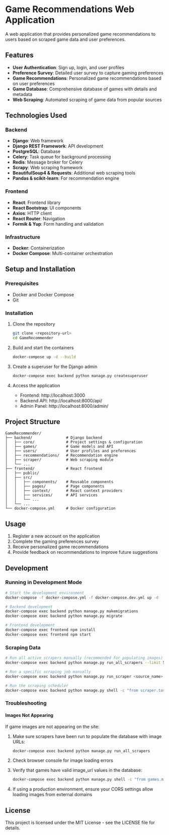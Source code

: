 # Game Recommendations Web Application

A web application that provides personalized game recommendations to users based on scraped game data and user preferences.

## Features

- **User Authentication**: Sign up, login, and user profiles
- **Preference Survey**: Detailed user survey to capture gaming preferences
- **Game Recommendations**: Personalized game recommendations based on user preferences
- **Game Database**: Comprehensive database of games with details and metadata
- **Web Scraping**: Automated scraping of game data from popular sources

## Technologies Used

### Backend
- **Django**: Web framework
- **Django REST Framework**: API development
- **PostgreSQL**: Database
- **Celery**: Task queue for background processing
- **Redis**: Message broker for Celery
- **Scrapy**: Web scraping framework
- **BeautifulSoup4 & Requests**: Additional web scraping tools
- **Pandas & scikit-learn**: For recommendation engine

### Frontend
- **React**: Frontend library
- **React Bootstrap**: UI components
- **Axios**: HTTP client
- **React Router**: Navigation
- **Formik & Yup**: Form handling and validation

### Infrastructure
- **Docker**: Containerization
- **Docker Compose**: Multi-container orchestration

## Setup and Installation

### Prerequisites
- Docker and Docker Compose
- Git

### Installation

1. Clone the repository
   ```bash
   git clone <repository-url>
   cd GameRecommender
   ```

2. Build and start the containers
   ```bash
   docker-compose up -d --build
   ```

3. Create a superuser for the Django admin
   ```bash
   docker-compose exec backend python manage.py createsuperuser
   ```

4. Access the application
   - Frontend: http://localhost:3000
   - Backend API: http://localhost:8000/api/
   - Admin Panel: http://localhost:8000/admin/

## Project Structure

```
GameRecommender/
├── backend/               # Django backend
│   ├── core/              # Project settings & configuration
│   ├── games/             # Game models and API
│   ├── users/             # User profiles and preferences
│   ├── recommendations/   # Recommendation engine
│   ├── scraper/           # Web scraping module
│   └── ...
├── frontend/              # React frontend
│   ├── public/
│   ├── src/
│   │   ├── components/    # Reusable components
│   │   ├── pages/         # Page components
│   │   ├── context/       # React context providers
│   │   ├── services/      # API services
│   │   └── ...
│   └── ...
└── docker-compose.yml     # Docker configuration
```

## Usage

1. Register a new account on the application
2. Complete the gaming preferences survey
3. Receive personalized game recommendations
4. Provide feedback on recommendations to improve future suggestions

## Development

### Running in Development Mode

```bash
# Start the development environment
docker-compose -f docker-compose.yml -f docker-compose.dev.yml up -d

# Backend development
docker-compose exec backend python manage.py makemigrations
docker-compose exec backend python manage.py migrate

# Frontend development
docker-compose exec frontend npm install
docker-compose exec frontend npm start
```

### Scraping Data

```bash
# Run all active scrapers manually (recommended for populating images)
docker-compose exec backend python manage.py run_all_scrapers --limit 50

# Run a specific scraping job manually
docker-compose exec backend python manage.py run_scraper <source_name>

# Run the scraping scheduler
docker-compose exec backend python manage.py shell -c "from scraper.tasks import scrape_game_data; scrape_game_data()"
```

### Troubleshooting

#### Images Not Appearing

If game images are not appearing on the site:

1. Make sure scrapers have been run to populate the database with image URLs:
   ```bash
   docker-compose exec backend python manage.py run_all_scrapers
   ```

2. Check browser console for image loading errors

3. Verify that games have valid image_url values in the database:
   ```bash
   docker-compose exec backend python manage.py shell -c "from games.models import Game; print(Game.objects.exclude(image_url='').count())"
   ```

4. If using a production environment, ensure your CORS settings allow loading images from external domains

## License

This project is licensed under the MIT License - see the LICENSE file for details. 